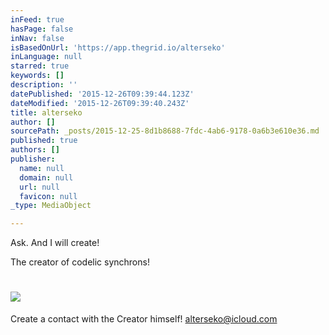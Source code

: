 ```yaml
---
inFeed: true
hasPage: false
inNav: false
isBasedOnUrl: 'https://app.thegrid.io/alterseko'
inLanguage: null
starred: true
keywords: []
description: ''
datePublished: '2015-12-26T09:39:44.123Z'
dateModified: '2015-12-26T09:39:40.243Z'
title: alterseko
author: []
sourcePath: _posts/2015-12-25-8d1b8688-7fdc-4ab6-9178-0a6b3e610e36.md
published: true
authors: []
publisher:
  name: null
  domain: null
  url: null
  favicon: null
_type: MediaObject

---
```

Ask. And I will create!

The creator of codelic synchrons!

# ![](https://s3-us-west-2.amazonaws.com/the-grid-img/p/100488e63612b2e4c876c361b8ee9d01b237df59.png)

Create a contact with the Creator himself! [alterseko@icloud.com][0]

[0]: mailto:alterseko@icloud.com
